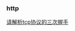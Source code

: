 ### http

<div><a href="https://github.com/Michael-lzg/weekly-interview/issues/7" target="blank">请解析tcp协议的三次握手</a></div>
